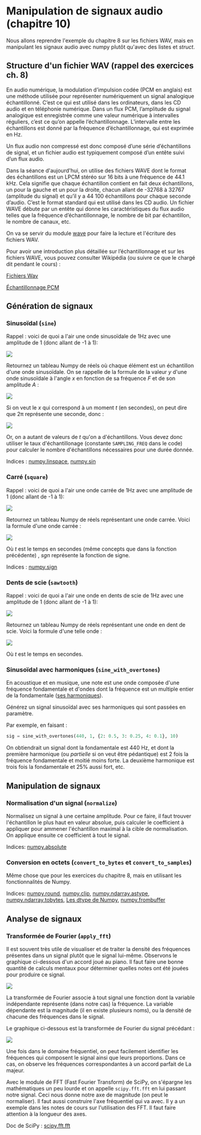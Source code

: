 # Manipulation de signaux audio  (chapitre 10)

<!-- Avant de commencer. Consulter les instructions à suivre dans [instructions.md](instructions.md) -->

Nous allons reprendre l'exemple du chapitre 8 sur les fichiers WAV, mais en manipulant les signaux audio avec numpy plutôt qu'avec des listes et *struct*.

## Structure d'un fichier WAV (rappel des exercices ch. 8)

En audio numérique, la modulation d’impulsion codée (PCM en anglais) est une méthode utilisée pour représenter numériquement un signal analogique échantillonné. C’est ce qui est utilisé dans les ordinateurs, dans les CD audio et en téléphonie numérique. Dans un flux PCM, l’amplitude du signal analogique est enregistrée comme une valeur numérique à intervalles réguliers, c’est ce qu’on appelle l’échantillonnage. L’intervalle entre les échantillons est donné par la fréquence d’échantillonnage, qui est exprimée en Hz.

Un flux audio non compressé est donc composé d’une série d’échantillons de signal, et un fichier audio est typiquement composé d’un entête suivi d’un flux audio.

Dans la séance d'aujourd'hui, on utilise des fichiers WAVE dont le format des échantillons est un LPCM stéréo sur 16 bits à une fréquence de 44.1 kHz. Cela signifie que chaque échantillon contient en fait deux échantillons, un pour la gauche et un pour la droite, chacun allant de -32768 à 32767 (amplitude du signal) et qu’il y a 44 100 échantillons pour chaque seconde d’audio. C’est le format standard qui est utilisé dans les CD audio. Un fichier WAVE débute par un entête qui donne les caractéristiques du flux audio telles que la fréquence d’échantillonnage, le nombre de bit par échantillon, le nombre de canaux, etc.

On va se servir du module [wave](https://docs.python.org/3/library/wave.html) pour faire la lecture et l'écriture des fichiers WAV.

Pour avoir une introduction plus détaillée sur l’échantillonnage et sur les fichiers WAVE, vous pouvez consulter Wikipédia (ou suivre ce que le chargé dit pendant le cours) :

[Fichiers Wav](fr.wikipedia.org/wiki/WAVEform_audio_format)

[Échantillonnage PCM](fr.wikipedia.org/wiki/Modulation_d'impulsion_codée)

## Génération de signaux

### Sinusoïdal (`sine`)

Rappel : voici de quoi a l'air une onde sinusoïdale de 1Hz avec une amplitude de 1 (donc allant de -1 à 1):

<img src="doc/sine_1hz.png">

Retournez un tableau Numpy de réels où chaque élément est un échantillon d'une onde sinusoïdale. On se rappelle de la formule de la valeur *y* d'une onde sinusoïdale à l'angle *x* en fonction de sa fréquence *F* et de son amplitude *A* :

<!-- y(x) = A \cdot \sin(F \cdot x) -->
<img src="https://latex.codecogs.com/png.latex?%5Cbg_white%20%5Clarge%20y%28x%29%20%3D%20A%20%5Ccdot%20%5Csin%28F%20%5Ccdot%20x%29">

Si on veut le *x* qui correspond à un moment *t* (en secondes), on peut dire que 2π représente une seconde, donc :

<!-- x(t) = 2 \pi t -->
<img src="https://latex.codecogs.com/png.latex?\bg_white%20\large%20x(t)%20=%202%20\pi%20t">

Or, on a autant de valeurs de *t* qu'on a d'échantillons. Vous devez donc utiliser le taux d'échantillonage (constante `SAMPLING_FREQ` dans le code) pour calculer le nombre d'échantillons nécessaires pour une durée donnée.

Indices :
    [numpy.linspace](https://numpy.org/doc/stable/reference/generated/numpy.linspace.html),
    [numpy.sin](https://numpy.org/doc/stable/reference/generated/numpy.sin.html)

### Carré (`square`)

Rappel : voici de quoi a l'air une onde carrée de 1Hz avec une amplitude de 1 (donc allant de -1 à 1):

<img src="doc/square_1hz.png">

Retournez un tableau Numpy de réels représentant une onde carrée. Voici la formule d'une onde carrée :

<!-- y(t) = \textup{sgn}(\sin(F \cdot 2 \pi t)) -->
<img src="https://latex.codecogs.com/png.latex?%5Cbg_white%20%5Clarge%20y%28t%29%20%3D%20%5Ctextup%7Bsgn%7D%28%5Csin%28F%20%5Ccdot%202%20%5Cpi%20t%29%29">

Où *t* est le temps en secondes (même concepts que dans la fonction précédente) , *sgn* représente la fonction de signe.

Indices :
    [numpy.sign](https://numpy.org/doc/stable/reference/generated/numpy.sign.html)

### Dents de scie (`sawtooth`)

Rappel : voici de quoi a l'air une onde en dents de scie de 1Hz avec une amplitude de 1 (donc allant de -1 à 1):

<img src="doc/sawtooth_1hz.png">

Retournez un tableau Numpy de réels représentant une onde en dent de scie. Voici la formule d'une telle onde :

<!-- y(t) = A \cdot 2 \left( t \cdot F - \left \lfloor \frac{1}{2} + t \cdot F \right \rfloor  \right) -->
<img src="https://latex.codecogs.com/png.latex?%5Cbg_white%20%5Clarge%20y%28t%29%20%3D%20A%20%5Ccdot%202%20%5Cleft%28%20t%20%5Ccdot%20F%20-%20%5Cleft%20%5Clfloor%20%5Cfrac%7B1%7D%7B2%7D%20&plus;%20t%20%5Ccdot%20F%20%5Cright%20%5Crfloor%20%5Cright%29">

Où *t* est le temps en secondes.

### Sinusoïdal avec harmoniques (`sine_with_overtones`)

En acoustique et en musique, une note est une onde composée d'une fréquence fondamentale et d'ondes dont la fréquence est un multiple entier de la fondamentale ([ses harmoniques](https://en.wikipedia.org/wiki/Harmonic_series_(music))).

Générez un signal sinusoïdal avec ses harmoniques qui sont passées en paramètre.

Par exemple, en faisant :

```python
sig = sine_with_overtones(440, 1, {2: 0.5, 3: 0.25, 4: 0.1}, 10)
```

On obtiendrait un signal dont la fondamentale est 440 Hz, et dont la première harmonique (ou *partielle* si on veut être pédantique) est 2 fois la fréquence fondamentale et moitié moins forte. La deuxième harmonique est trois fois la fondamentale et 25% aussi fort, etc.

## Manipulation de signaux

### Normalisation d'un signal (`normalize`)

Normalisez un signal à une certaine amplitude. Pour ce faire, il faut trouver l'échantillon le plus haut en valeur absolue, puis calculer le coefficient à appliquer pour ammener l'échantillon maximal à la cible de normalisation. On applique ensuite ce coefficient à tout le signal.

Indices:
    [numpy.absolute](https://numpy.org/doc/stable/reference/generated/numpy.absolute.html)

### Conversion en octets (`convert_to_bytes` et `convert_to_samples`)

Même chose que pour les exercices du chapitre 8, mais en utilisant les fonctionnalités de Numpy.

Indices:
    [numpy.round](https://numpy.org/doc/stable/reference/generated/numpy.round.html),
    [numpy.clip](https://numpy.org/doc/stable/reference/generated/numpy.clip.html),
    [numpy.ndarray.astype](https://docs.scipy.org/doc/numpy-1.15.0/reference/generated/numpy.ndarray.astype.html),
    [numpy.ndarray.tobytes](https://numpy.org/doc/stable/reference/generated/numpy.ndarray.tobytes.html),
    [Les dtype de Numpy](https://numpy.org/doc/stable/reference/arrays.dtypes.html#arrays-dtypes-constructing),
    [numpy.frombuffer](https://numpy.org/doc/stable/reference/generated/numpy.frombuffer.html)

## Analyse de signaux

### Transformée de Fourier (`apply_fft`)

Il est souvent très utile de visualiser et de traiter la densité des fréquences présentes dans un signal plutôt que le signal lui-même. Observons le graphique ci-dessous d'un accord joué au piano. Il faut faire une bonne quantité de calculs mentaux pour déterminer quelles notes ont été jouées pour produire ce signal.

<img src="doc/a_major.png">

La transformée de Fourier associe à tout signal une fonction dont la variable indépendante représente (dans notre cas) la fréquence. La variable dépendante est la magnitude (il en existe plusieurs noms), ou la densité de chacune des fréquences dans le signal.

Le graphique ci-dessous est la transformée de Fourier du signal précédant :

<img src="doc/fft_a_major.png">

Une fois dans le domaine fréquentiel, on peut facilement identifier les fréquences qui composent le signal ainsi que leurs proportions. Dans ce cas, on observe les fréquences correspondantes à un accord parfait de La majeur.

Avec le module de FFT (Fast Fourier Transform) de SciPy, on s'épargne les mathématiques un peu lourde et on appelle `scipy.fft.fft` en lui passant notre signal. Ceci nous donne notre axe de magnitude (on peut le normaliser). Il faut aussi construire l'axe fréquentiel qui va avec. Il y a un exemple dans les notes de cours sur l'utilisation des FFT. Il faut faire attention à la longueur des axes.

Doc de SciPy : [scipy.fft.fft](https://docs.scipy.org/doc/scipy/reference/generated/scipy.fft.fft.html)


